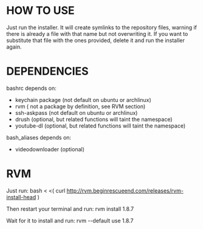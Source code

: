 HOW TO USE
==========

Just run the installer. It will create symlinks to the repository 
files, warning if there is already a file with that name but not 
overwriting it. If you want to substitute that file with the ones 
provided, delete it and run the installer again.

DEPENDENCIES
============

bashrc depends on:
* keychain package (not default on ubuntu or archlinux)
* rvm ( not a package by definition, see RVM section)
* ssh-askpass (not default on ubuntu or archlinux)
* drush (optional, but related functions will taint the namespace)
* youtube-dl (optional, but related functions will taint the namespace)

bash_aliases depends on:
* videodownloader (optional)

RVM
===

Just run:
    bash < <( curl http://rvm.beginrescueend.com/releases/rvm-install-head )

Then restart your terminal and run:
    rvm install 1.8.7

Wait for it to install and run:
    rvm --default use 1.8.7
